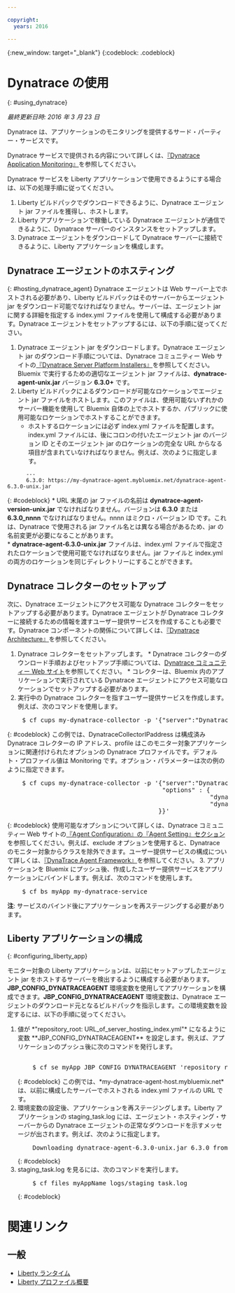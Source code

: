 ```yaml
---

copyright:
  years: 2016

---
```


{:new_window: target="_blank"}
{:codeblock: .codeblock}

# Dynatrace の使用
{: #using_dynatrace}

*最終更新日時: 2016 年 3 月 23 日*

Dynatrace は、アプリケーションのモニタリングを提供するサード・パーティー・サービスです。

Dynatrace サービスで提供される内容について詳しくは、[『Dynatrace Application Monitoring』](http://www.dynatrace.com/en/products/application-monitoring.html)を参照してください。

Dynatrace サービスを Liberty アプリケーションで使用できるようにする場合は、以下の処理手順に従ってください。

1. Liberty ビルドパックでダウンロードできるように、Dynatrace エージェント jar ファイルを獲得し、ホストします。
2. Liberty アプリケーションで稼働している Dynatrace エージェントが通信できるように、Dynatrace サーバーのインスタンスをセットアップします。
3. Dynatrace エージェントをダウンロードして Dynatrace サーバーに接続できるように、Liberty アプリケーションを構成します。

## Dynatrace エージェントのホスティング
{: #hosting_dynatrace_agent}
Dynatrace エージェントは Web サーバー上でホストされる必要があり、Liberty ビルドパックはそのサーバーからエージェント jar をダウンロード可能でなければなりません。サーバーは、エージェント jar に関する詳細を指定する index.yml ファイルを使用して構成する必要があります。Dynatrace エージェントをセットアップするには、以下の手順に従ってください。
  1. Dynatrace エージェント jar をダウンロードします。Dynatrace エージェント jar のダウンロード手順については、Dynatrace コミュニティー Web サイトの[『Dynatrace Server Platform Installers』](https://community.dynatrace.com/community/display/EVAL/Step+1+-+Download+and+install+Dynatrace)を参照してください。Bluemix で実行するための適切なエージェント jar ファイルは、**dynatrace-agent-unix.jar** バージョン **6.3.0+** です。
  2. Liberty ビルドパックによるダウンロードが可能なロケーションでエージェント jar ファイルをホストします。このファイルは、使用可能ないずれかのサーバー機能を使用して Bluemix 自体の上でホストするか、パブリックに使用可能なロケーションでホストすることができます。
     * ホストするロケーションには必ず index.yml ファイルを配置します。index.yml ファイルには、後にコロンの付いたエージェント jar のバージョン ID とそのエージェント jar のロケーションの完全な URL からなる項目が含まれていなければなりません。例えば、次のように指定します。
```
      ---
      6.3.0: https://my-dynatrace-agent.mybluemix.net/dynatrace-agent-6.3.0-unix.jar
```  
{: #codeblock}
     * URL 末尾の jar ファイルの名前は **dynatrace-agent-version-unix.jar** でなければなりません。バージョンは **6.3.0** または **6.3.0_nnnn** でなければなりません。nnnn はミクロ・バージョン ID です。これは、Dynatrace で使用される jar ファイル名とは異なる場合があるため、jar の名前変更が必要になることがあります。       
     * **dynatrace-agent-6.3.0-unix.jar** ファイルは、index.yml ファイルで指定されたロケーションで使用可能でなければなりません。jar ファイルと index.yml の両方のロケーションを同じディレクトリーにすることができます。

## Dynatrace コレクターのセットアップ

次に、Dynatrace エージェントにアクセス可能な Dynatrace コレクターをセットアップする必要があります。Dynatrace エージェントが Dynatrace コレクターに接続するための情報を渡すユーザー提供サービスを作成することも必要です。Dynatrace コンポーネントの関係について詳しくは、[『Dynatrace Architecture』](https://community.dynatrace.com/community/display/DOCDT63/Architecture)を参照してください。

  1. Dynatrace コレクターをセットアップします。
    * Dynatrace コレクターのダウンロード手順およびセットアップ手順については、[Dynatrace コミュニティー Web サイト](https://community.dynatrace.com/community/display/EVAL/Step+3+-+Connect+Agent+to+Dynatrace)を参照してください。
    * コレクターは、Bluemix 内のアプリケーションで実行されている Dynatrace エージェントにアクセス可能なロケーションでセットアップする必要があります。
  2. 実行中の Dynatrace コレクターを指すユーザー提供サービスを作成します。例えば、次のコマンドを使用します。
<pre>
    $ cf cups my-dynatrace-collector -p '{"server":"DynatraceCollectorIPaddress","profile":"Monitoring"}'
</pre>
{: #codeblock}
この例では、DynatraceCollectorIPaddress は構成済み Dynatrace コレクターの IP アドレス、profile はこのモニター対象アプリケーションに関連付けられたオプションの Dynatrace プロファイルです。デフォルト・プロファイル値は Monitoring です。オプション・パラメーターは次の例のように指定できます。
<pre>
    $ cf cups my-dynatrace-collector -p '{"server":"DynatraceCollectorIPaddress","profile":"Monitoring",
                                          "options" : {
                                                       "dynatrace-parameter-1": "value",
                                                       "dynatrace-parameter-2": "value"
                                         }}'
</pre>
{: #codeblock}
使用可能なオプションについて詳しくは、Dynatrace コミュニティー Web サイトの[『Agent Configuration』の『Agent Setting』セクション](https://community.dynatrace.com/community/display/DOCDT62/Agent+Configuration)を参照してください。例えば、exclude オプションを使用すると、Dynatrace のモニター対象からクラスを除外できます。ユーザー提供サービスの構成について詳しくは、[『DynaTrace Agent Framework』](https://github.com/cloudfoundry/ibm-websphere-liberty-buildpack/blob/master/docs/framework-dynatrace-agent.md)を参照してください。
  3. アプリケーションを Bluemix にプッシュ後、作成したユーザー提供サービスをアプリケーションにバインドします。例えば、次のコマンドを使用します。
<pre>
    $ cf bs myApp my-dynatrace-service
</pre>  
**注**: サービスのバインド後にアプリケーションを再ステージングする必要があります。
## Liberty アプリケーションの構成
{: #configuring_liberty_app}

モニター対象の Liberty アプリケーションは、以前にセットアップしたエージェント jar をホストするサーバーを検出するように構成する必要があります。**JBP_CONFIG_DYNATRACEAGENT** 環境変数を使用してアプリケーションを構成できます。**JBP_CONFIG_DYNATRACEAGENT** 環境変数は、Dynatrace エージェントのダウンロード元となるビルドパックを指示します。この環境変数を設定するには、以下の手順に従ってください。
<ol>
   <li> 値が *"repository_root: URL_of_server_hosting_index.yml"* になるように変数 **JBP_CONFIG_DYNATRACEAGENT** を設定します。例えば、アプリケーションのプッシュ後に次のコマンドを発行します。
<pre>   
    $ cf se myApp JBP_CONFIG_DYNATRACEAGENT 'repository_root: https://my-dynatrace-agent-host.mybluemix.net'
</pre>
{: #codeblock}
この例では、*my-dynatrace-agent-host.mybluemix.net* は、以前に構成したサーバーでホストされる index.yml ファイルの URL です。</li>
  <li> 環境変数の設定後、アプリケーションを再ステージングします。Liberty アプリケーションの staging_task.log には、エージェント・ホスティング・サーバーからの Dynatrace エージェントの正常なダウンロードを示すメッセージが出されます。例えば、次のように指定します。
<pre>
    Downloading dynatrace-agent-6.3.0-unix.jar 6.3.0 from https://my-dynatrace-agent-host.mybluemix.net/dynatrace-agent-6.3.0-unix.jar (17.8s)
</pre>
{: #codeblock}
</li>
<li>staging_task.log を見るには、次のコマンドを実行します。
<pre>
    $ cf files myAppName logs/staging_task.log
</pre>  
{: #codeblock}
</li>
</ol>

# 関連リンク
## 一般
* [Liberty ランタイム](index.html)
* [Liberty プロファイル概要](http://www-01.ibm.com/support/knowledgecenter/SSAW57_8.5.5/com.ibm.websphere.wlp.nd.doc/ae/cwlp_about.html)
